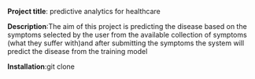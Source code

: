 **Project title**: predictive analytics for healthcare

**Description**:The aim of this project is predicting the disease based on the symptoms selected by the user from 
            the available collection of symptoms (what they suffer with)and  after submitting the symptoms the 
            system will predict the disease from the training model 
            
**Installation**:git clone 
